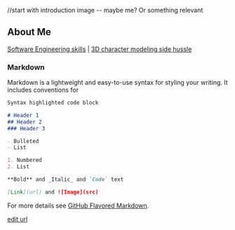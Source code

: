 //start with introduction image -- maybe me? Or something relevant

## About Me

[Software Engineering skills](Software_Examples.md) | [3D character modeling side hussle](Art_Experiences.md)





### Markdown

Markdown is a lightweight and easy-to-use syntax for styling your writing. It includes conventions for

```markdown
Syntax highlighted code block

# Header 1
## Header 2
### Header 3

- Bulleted
- List

1. Numbered
2. List

**Bold** and _Italic_ and `Code` text

[Link](url) and ![Image](src)
```

For more details see [GitHub Flavored Markdown](https://guides.github.com/features/mastering-markdown/).

[edit url](https://github.com/Catastrophie/Catastrophie.github.io/edit/main/index.md)
